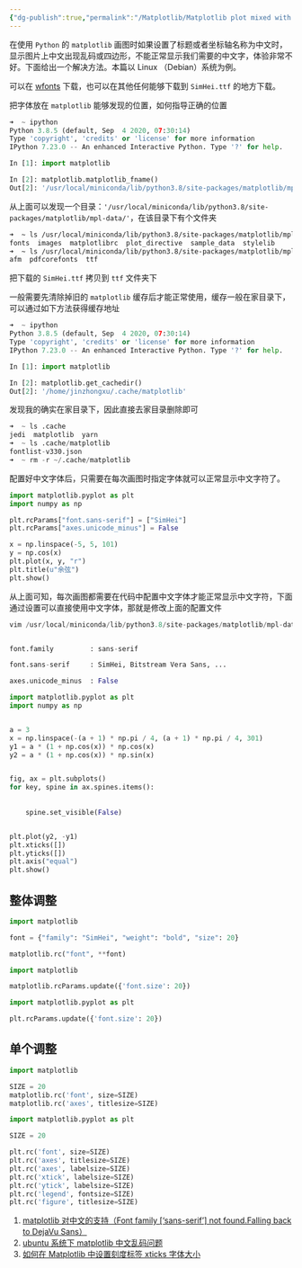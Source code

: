 ```yaml
---
{"dg-publish":true,"permalink":"/Matplotlib/Matplotlib plot mixed with Chinese and English/","title":"解决使用 Python 的 matplotlib 画图时中文显示为乱码的问题 | J. Xu","tags":["Matplotlib"]}
---
```


在使用 `Python` 的 `matplotlib` 画图时如果设置了标题或者坐标轴名称为中文时，显示图片上中文出现乱码或四边形，不能正常显示我们需要的中文字，体验非常不好。下面给出一个解决方法。本篇以 Linux （Debian）系统为例。

可以在 [wfonts](https://www.wfonts.com/font/simhei) 下载，也可以在其他任何能够下载到 `SimHei.ttf` 的地方下载。

把字体放在 `matplotlib` 能够发现的位置，如何指导正确的位置

```python
➜  ~ ipython
Python 3.8.5 (default, Sep  4 2020, 07:30:14) 
Type 'copyright', 'credits' or 'license' for more information
IPython 7.23.0 -- An enhanced Interactive Python. Type '?' for help.

In [1]: import matplotlib

In [2]: matplotlib.matplotlib_fname()
Out[2]: '/usr/local/miniconda/lib/python3.8/site-packages/matplotlib/mpl-data/matplotlibrc'
```

从上面可以发现一个目录：`'/usr/local/miniconda/lib/python3.8/site-packages/matplotlib/mpl-data/'`，在该目录下有个文件夹

```bash
➜  ~ ls /usr/local/miniconda/lib/python3.8/site-packages/matplotlib/mpl-data
fonts  images  matplotlibrc  plot_directive  sample_data  stylelib
➜  ~ ls /usr/local/miniconda/lib/python3.8/site-packages/matplotlib/mpl-data/fonts
afm  pdfcorefonts  ttf
```

把下载的 `SimHei.ttf` 拷贝到 `ttf` 文件夹下

一般需要先清除掉旧的 `matplotlib` 缓存后才能正常使用，缓存一般在家目录下，可以通过如下方法获得缓存地址

```python
➜  ~ ipython 
Python 3.8.5 (default, Sep  4 2020, 07:30:14) 
Type 'copyright', 'credits' or 'license' for more information
IPython 7.23.0 -- An enhanced Interactive Python. Type '?' for help.

In [1]: import matplotlib

In [2]: matplotlib.get_cachedir()
Out[2]: '/home/jinzhongxu/.cache/matplotlib'
```

发现我的确实在家目录下，因此直接去家目录删除即可

```python
➜  ~ ls .cache            
jedi  matplotlib  yarn
➜  ~ ls .cache/matplotlib 
fontlist-v330.json
➜  ~ rm -r ~/.cache/matplotlib
```

配置好中文字体后，只需要在每次画图时指定字体就可以正常显示中文字符了。

```python
import matplotlib.pyplot as plt
import numpy as np

plt.rcParams["font.sans-serif"] = ["SimHei"]  
plt.rcParams["axes.unicode_minus"] = False  

x = np.linspace(-5, 5, 101)
y = np.cos(x)
plt.plot(x, y, "r")
plt.title(u"余弦")
plt.show()
```

从上面可知，每次画图都需要在代码中配置中文字体才能正常显示中文字符，下面通过设置可以直接使用中文字体，那就是修改上面的配置文件

```python
vim /usr/local/miniconda/lib/python3.8/site-packages/matplotlib/mpl-data/matplotlibrc


font.family         : sans-serif

font.sans-serif     : SimHei, Bitstream Vera Sans, ...

axes.unicode_minus  : False
```

```python
import matplotlib.pyplot as plt
import numpy as np


a = 3
x = np.linspace(-(a + 1) * np.pi / 4, (a + 1) * np.pi / 4, 301)
y1 = a * (1 + np.cos(x)) * np.cos(x)
y2 = a * (1 + np.cos(x)) * np.sin(x)


fig, ax = plt.subplots()
for key, spine in ax.spines.items():
    
    
    spine.set_visible(False)


plt.plot(y2, -y1)
plt.xticks([])
plt.yticks([])
plt.axis("equal")
plt.show()
```

## [](#整体调整 "整体调整")整体调整

```python
import matplotlib

font = {"family": "SimHei", "weight": "bold", "size": 20}

matplotlib.rc("font", **font)
```

```python
import matplotlib

matplotlib.rcParams.update({'font.size': 20})
```

```python
import matplotlib.pyplot as plt

plt.rcParams.update({'font.size': 20})
```

## [](#单个调整 "单个调整")单个调整

```python
import matplotlib

SIZE = 20
matplotlib.rc('font', size=SIZE)
matplotlib.rc('axes', titlesize=SIZE)
```

```python
import matplotlib.pyplot as plt

SIZE = 20

plt.rc('font', size=SIZE)          
plt.rc('axes', titlesize=SIZE)     
plt.rc('axes', labelsize=SIZE)    
plt.rc('xtick', labelsize=SIZE)    
plt.rc('ytick', labelsize=SIZE)    
plt.rc('legend', fontsize=SIZE)    
plt.rc('figure', titlesize=SIZE)
```

1.  [matplotlib 对中文的支持（Font family [‘sans-serif’] not found.Falling back to DejaVu Sans）](https://www.codenong.com/cs106003277/)
2.  [ubuntu 系统下 matplotlib 中文乱码问题](https://blog.csdn.net/jeff_liu_sky_/article/details/54023745)
3.  [如何在 Matplotlib 中设置刻度标签 xticks 字体大小](https://www.delftstack.com/zh/howto/matplotlib/how-to-set-tick-labels-font-size-in-matplotlib/)